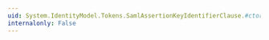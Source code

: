 ```yaml
---
uid: System.IdentityModel.Tokens.SamlAssertionKeyIdentifierClause.#ctor(System.String,System.Byte[],System.Int32)
internalonly: False
---
```

